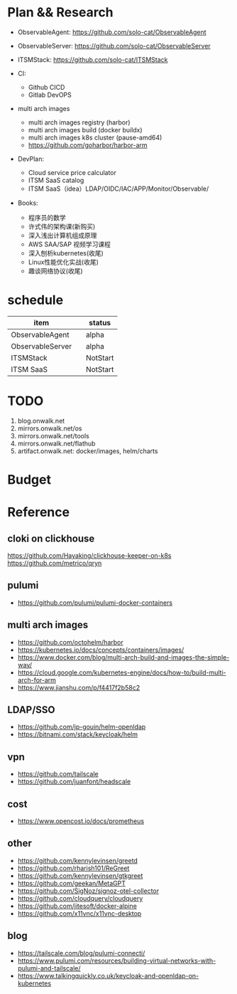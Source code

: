 # Plan && Research

* ObservableAgent: https://github.com/solo-cat/ObservableAgent
* ObservableServer: https://github.com/solo-cat/ObservableServer
* ITSMStack: https://github.com/solo-cat/ITSMStack

* CI:
  - Github CICD
  - Gitlab DevOPS

* multi arch images
  - multi arch images registry (harbor)
  - multi arch images build (docker buildx)
  - multi arch images k8s cluster (pause-amd64)
  - https://github.com/goharbor/harbor-arm


* DevPlan:
  - Cloud service price calculator
  - ITSM SaaS catalog
  - ITSM SaaS（idea）LDAP/OIDC/IAC/APP/Monitor/Observable/
 
* Books:
  - 程序员的数学
  - 许式伟的架构课(新购买)
  - 深入浅出计算机组成原理
  - AWS SAA/SAP 视频学习课程
  - 深入刨析kubernetes(收尾)
  - Linux性能优化实战(收尾)
  - 趣谈网络协议(收尾)

# schedule

|        item     |          |   status   |
|-----------------|----------| ---------- |
| ObservableAgent |          |   alpha    |
| ObservableServer|          |   alpha    |
| ITSMStack       |          |   NotStart |
| ITSM SaaS       |          |   NotStart |

# TODO

1. blog.onwalk.net
1. mirrors.onwalk.net/os
1. mirrors.onwalk.net/tools
1. mirrors.onwalk.net/flathub
2. artifact.onwalk.net: docker/images,  helm/charts

# Budget

# Reference

## cloki on clickhouse

https://github.com/Hayaking/clickhouse-keeper-on-k8s
https://github.com/metrico/qryn

## pulumi
* https://github.com/pulumi/pulumi-docker-containers

## multi arch images

* https://github.com/octohelm/harbor
* https://kubernetes.io/docs/concepts/containers/images/
* https://www.docker.com/blog/multi-arch-build-and-images-the-simple-way/
* https://cloud.google.com/kubernetes-engine/docs/how-to/build-multi-arch-for-arm
* https://www.jianshu.com/p/f4417f2b58c2

## LDAP/SSO

* https://github.com/jp-gouin/helm-openldap
* https://bitnami.com/stack/keycloak/helm

## vpn

* https://github.com/tailscale
* https://github.com/juanfont/headscale

## cost

* https://www.opencost.io/docs/prometheus

## other

* https://github.com/kennylevinsen/greetd
* https://github.com/rharish101/ReGreet
* https://github.com/kennylevinsen/gtkgreet
* https://github.com/geekan/MetaGPT
* https://github.com/SigNoz/signoz-otel-collector
* https://github.com/cloudquery/cloudquery
* https://github.com/jitesoft/docker-alpine
* https://github.com/x11vnc/x11vnc-desktop

## blog

* https://tailscale.com/blog/pulumi-connecti/
* https://www.pulumi.com/resources/building-virtual-networks-with-pulumi-and-tailscale/
* https://www.talkingquickly.co.uk/keycloak-and-openldap-on-kubernetes
